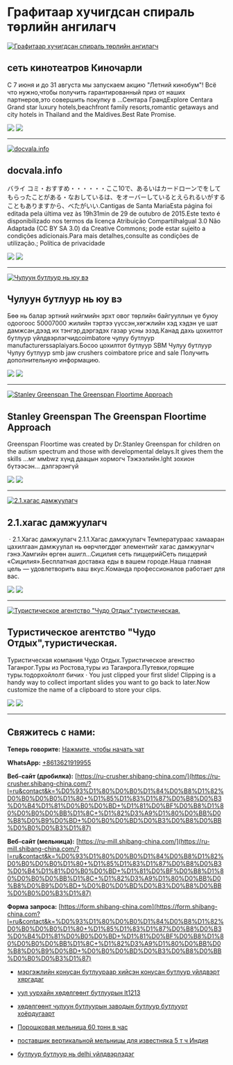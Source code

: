 # Графитаар хучигдсан спираль төрлийн ангилагч

<a href="https://swt.shibang-china.com/?l=ru&img&k=%D0%93%D1%80%D0%B0%D1%84%D0%B8%D1%82%D0%B0%D0%B0%D1%80+%D1%85%D1%83%D1%87%D0%B8%D0%B3%D0%B4%D1%81%D0%B0%D0%BD+%D1%81%D0%BF%D0%B8%D1%80%D0%B0%D0%BB%D1%8C+%D1%82%D3%A9%D1%80%D0%BB%D0%B8%D0%B9%D0%BD+%D0%B0%D0%BD%D0%B3%D0%B8%D0%BB%D0%B0%D0%B3%D1%87" target="_blank">![Графитаар хучигдсан спираль төрлийн ангилагч](http://static.shibang-china.com/all-800x300/853.jpg)</a>

## сеть кинотеатров Киночарли
С 7 июня и до 31 августа мы запускаем акцию &quot;Летний кинобум&quot;! Всё что нужно,чтобы получить гарантированный приз от наших партнеров,это совершить покупку в …Сентара ГрандExplore Centara Grand star luxury hotels,beachfront family resorts,romantic getaways and city hotels in Thailand and the Maldives.Best Rate Promise.


<a href="https://whatsapp.shibangsoft.com/WhatsApp.php" target="_blank" title="WhatsApp">![](http://static.shibang-china.com/icon/whatsapp.png)</a> <a href="https://swt.shibang-china.com/?l=ru&icon&k=%D0%93%D1%80%D0%B0%D1%84%D0%B8%D1%82%D0%B0%D0%B0%D1%80+%D1%85%D1%83%D1%87%D0%B8%D0%B3%D0%B4%D1%81%D0%B0%D0%BD+%D1%81%D0%BF%D0%B8%D1%80%D0%B0%D0%BB%D1%8C+%D1%82%D3%A9%D1%80%D0%BB%D0%B8%D0%B9%D0%BD+%D0%B0%D0%BD%D0%B3%D0%B8%D0%BB%D0%B0%D0%B3%D1%87" target="_blank">![](http://static.shibang-china.com/icon/chat-ru.png)</a>

---

<a href="https://swt.shibang-china.com/?l=ru&img&k=%D0%93%D1%80%D0%B0%D1%84%D0%B8%D1%82%D0%B0%D0%B0%D1%80+%D1%85%D1%83%D1%87%D0%B8%D0%B3%D0%B4%D1%81%D0%B0%D0%BD+%D1%81%D0%BF%D0%B8%D1%80%D0%B0%D0%BB%D1%8C+%D1%82%D3%A9%D1%80%D0%BB%D0%B8%D0%B9%D0%BD+%D0%B0%D0%BD%D0%B3%D0%B8%D0%BB%D0%B0%D0%B3%D1%87" target="_blank">![docvala.info](http://static.shibang-china.com/all-800x300/622.jpg)</a>

## docvala.info
バライ コミ・おすすめ・・・・・・ここ10で、あるいはカードローンでをしてもらったことがある・なおしているは、をオーバーしているとえられるいがすることもありますから、べたがいい.Cantigas de Santa MariaEsta p&#225;gina foi editada pela &#250;ltima vez &#224;s 19h31min de 29 de outubro de 2015.Este texto &#233; disponibilizado nos termos da licen&#231;a Atribui&#231;&#227;o CompartilhaIgual 3.0 N&#227;o Adaptada (CC BY SA 3.0) da Creative Commons; pode estar sujeito a condi&#231;&#245;es adicionais.Para mais detalhes,consulte as condi&#231;&#245;es de utiliza&#231;&#227;o.; Pol&#237;tica de privacidade


<a href="https://whatsapp.shibangsoft.com/WhatsApp.php" target="_blank" title="WhatsApp">![](http://static.shibang-china.com/icon/whatsapp.png)</a> <a href="https://swt.shibang-china.com/?l=ru&icon&k=%D0%93%D1%80%D0%B0%D1%84%D0%B8%D1%82%D0%B0%D0%B0%D1%80+%D1%85%D1%83%D1%87%D0%B8%D0%B3%D0%B4%D1%81%D0%B0%D0%BD+%D1%81%D0%BF%D0%B8%D1%80%D0%B0%D0%BB%D1%8C+%D1%82%D3%A9%D1%80%D0%BB%D0%B8%D0%B9%D0%BD+%D0%B0%D0%BD%D0%B3%D0%B8%D0%BB%D0%B0%D0%B3%D1%87" target="_blank">![](http://static.shibang-china.com/icon/chat-ru.png)</a>

---

<a href="https://swt.shibang-china.com/?l=ru&img&k=%D0%93%D1%80%D0%B0%D1%84%D0%B8%D1%82%D0%B0%D0%B0%D1%80+%D1%85%D1%83%D1%87%D0%B8%D0%B3%D0%B4%D1%81%D0%B0%D0%BD+%D1%81%D0%BF%D0%B8%D1%80%D0%B0%D0%BB%D1%8C+%D1%82%D3%A9%D1%80%D0%BB%D0%B8%D0%B9%D0%BD+%D0%B0%D0%BD%D0%B3%D0%B8%D0%BB%D0%B0%D0%B3%D1%87" target="_blank">![Чулуун бутлуур нь юу вэ](http://static.shibang-china.com/all-800x300/1082.jpg)</a>

## Чулуун бутлуур нь юу вэ
Бөө нь балар эртний нийгмийн эрхт овог төрлийн байгууллын үе буюу одоогоос 50007000 жилийн тэртээ үүссэн,хөгжлийн хэд хэдэн үе шат дамжсан,дээд их тэнгэр,дэргэдэх газар усны эзэд.Канад дахь цохилтот бутлуур үйлдвэрлэгчидcoimbatore чулуу бутлуур manufacturerssaplaiyars.Босоо цохилтот бутлуур SBM Чулуу бутлуур Чулуу бутлуур smb jaw crushers coimbatore price and sale Получить дополнительную информацию.


<a href="https://whatsapp.shibangsoft.com/WhatsApp.php" target="_blank" title="WhatsApp">![](http://static.shibang-china.com/icon/whatsapp.png)</a> <a href="https://swt.shibang-china.com/?l=ru&icon&k=%D0%93%D1%80%D0%B0%D1%84%D0%B8%D1%82%D0%B0%D0%B0%D1%80+%D1%85%D1%83%D1%87%D0%B8%D0%B3%D0%B4%D1%81%D0%B0%D0%BD+%D1%81%D0%BF%D0%B8%D1%80%D0%B0%D0%BB%D1%8C+%D1%82%D3%A9%D1%80%D0%BB%D0%B8%D0%B9%D0%BD+%D0%B0%D0%BD%D0%B3%D0%B8%D0%BB%D0%B0%D0%B3%D1%87" target="_blank">![](http://static.shibang-china.com/icon/chat-ru.png)</a>

---

<a href="https://swt.shibang-china.com/?l=ru&img&k=%D0%93%D1%80%D0%B0%D1%84%D0%B8%D1%82%D0%B0%D0%B0%D1%80+%D1%85%D1%83%D1%87%D0%B8%D0%B3%D0%B4%D1%81%D0%B0%D0%BD+%D1%81%D0%BF%D0%B8%D1%80%D0%B0%D0%BB%D1%8C+%D1%82%D3%A9%D1%80%D0%BB%D0%B8%D0%B9%D0%BD+%D0%B0%D0%BD%D0%B3%D0%B8%D0%BB%D0%B0%D0%B3%D1%87" target="_blank">![Stanley Greenspan The Greenspan Floortime Approach](http://static.shibang-china.com/all-800x300/202.jpg)</a>

## Stanley Greenspan The Greenspan Floortime Approach
Greenspan Floortime was created by Dr.Stanley Greenspan for children on the autism spectrum and those with developmental delays.It gives them the skills …мг ммbwz хүнд даацын хормогч Тэжээлийн.lght зохион бүтээсэн… дэлгэрэнгүй


<a href="https://whatsapp.shibangsoft.com/WhatsApp.php" target="_blank" title="WhatsApp">![](http://static.shibang-china.com/icon/whatsapp.png)</a> <a href="https://swt.shibang-china.com/?l=ru&icon&k=%D0%93%D1%80%D0%B0%D1%84%D0%B8%D1%82%D0%B0%D0%B0%D1%80+%D1%85%D1%83%D1%87%D0%B8%D0%B3%D0%B4%D1%81%D0%B0%D0%BD+%D1%81%D0%BF%D0%B8%D1%80%D0%B0%D0%BB%D1%8C+%D1%82%D3%A9%D1%80%D0%BB%D0%B8%D0%B9%D0%BD+%D0%B0%D0%BD%D0%B3%D0%B8%D0%BB%D0%B0%D0%B3%D1%87" target="_blank">![](http://static.shibang-china.com/icon/chat-ru.png)</a>

---

<a href="https://swt.shibang-china.com/?l=ru&img&k=%D0%93%D1%80%D0%B0%D1%84%D0%B8%D1%82%D0%B0%D0%B0%D1%80+%D1%85%D1%83%D1%87%D0%B8%D0%B3%D0%B4%D1%81%D0%B0%D0%BD+%D1%81%D0%BF%D0%B8%D1%80%D0%B0%D0%BB%D1%8C+%D1%82%D3%A9%D1%80%D0%BB%D0%B8%D0%B9%D0%BD+%D0%B0%D0%BD%D0%B3%D0%B8%D0%BB%D0%B0%D0%B3%D1%87" target="_blank">![2.1.хагас дамжуулагч](http://static.shibang-china.com/all-800x300/1403.jpg)</a>

## 2.1.хагас дамжуулагч
&nbsp;&#0183;&#32;2.1.Хагас дамжуулагч 2.1.1.Хагас дамжуулагч Температураас хамааран цахилгаан дамжуулал нь өөрчлөгддөг элементийг хагас дамжуулагч гэнэ.Хамгийн өргөн ашигл…Сицилия сеть пиццерийСеть пиццерий &#171;Сицилия&#187;.Бесплатная доставка еды в вашем городе.Наша главная цель — удовлетворить ваш вкус.Команда профессионалов работает для вас.


<a href="https://whatsapp.shibangsoft.com/WhatsApp.php" target="_blank" title="WhatsApp">![](http://static.shibang-china.com/icon/whatsapp.png)</a> <a href="https://swt.shibang-china.com/?l=ru&icon&k=%D0%93%D1%80%D0%B0%D1%84%D0%B8%D1%82%D0%B0%D0%B0%D1%80+%D1%85%D1%83%D1%87%D0%B8%D0%B3%D0%B4%D1%81%D0%B0%D0%BD+%D1%81%D0%BF%D0%B8%D1%80%D0%B0%D0%BB%D1%8C+%D1%82%D3%A9%D1%80%D0%BB%D0%B8%D0%B9%D0%BD+%D0%B0%D0%BD%D0%B3%D0%B8%D0%BB%D0%B0%D0%B3%D1%87" target="_blank">![](http://static.shibang-china.com/icon/chat-ru.png)</a>

---

<a href="https://swt.shibang-china.com/?l=ru&img&k=%D0%93%D1%80%D0%B0%D1%84%D0%B8%D1%82%D0%B0%D0%B0%D1%80+%D1%85%D1%83%D1%87%D0%B8%D0%B3%D0%B4%D1%81%D0%B0%D0%BD+%D1%81%D0%BF%D0%B8%D1%80%D0%B0%D0%BB%D1%8C+%D1%82%D3%A9%D1%80%D0%BB%D0%B8%D0%B9%D0%BD+%D0%B0%D0%BD%D0%B3%D0%B8%D0%BB%D0%B0%D0%B3%D1%87" target="_blank">![Туристическое агентство &quot;Чудо Отдых&quot;,туристическая.](http://static.shibang-china.com/all-800x300/480.jpg)</a>

## Туристическое агентство &quot;Чудо Отдых&quot;,туристическая.
Туристическая компания Чудо Отдых.Туристическое агенство Таганрог.Туры из Ростова,туры из Таганрога.Путевки,горящие туры.тодорхойлолт бичих&nbsp;&#0183;&#32;You just clipped your first slide! Clipping is a handy way to collect important slides you want to go back to later.Now customize the name of a clipboard to store your clips.


<a href="https://whatsapp.shibangsoft.com/WhatsApp.php" target="_blank" title="WhatsApp">![](http://static.shibang-china.com/icon/whatsapp.png)</a> <a href="https://swt.shibang-china.com/?l=ru&icon&k=%D0%93%D1%80%D0%B0%D1%84%D0%B8%D1%82%D0%B0%D0%B0%D1%80+%D1%85%D1%83%D1%87%D0%B8%D0%B3%D0%B4%D1%81%D0%B0%D0%BD+%D1%81%D0%BF%D0%B8%D1%80%D0%B0%D0%BB%D1%8C+%D1%82%D3%A9%D1%80%D0%BB%D0%B8%D0%B9%D0%BD+%D0%B0%D0%BD%D0%B3%D0%B8%D0%BB%D0%B0%D0%B3%D1%87" target="_blank">![](http://static.shibang-china.com/icon/chat-ru.png)</a>

---
## Свяжитесь с нами:

**Теперь говорите:** [Нажмите, чтобы начать чат](https://swt.shibang-china.com?l=ru&contact&k=%D0%93%D1%80%D0%B0%D1%84%D0%B8%D1%82%D0%B0%D0%B0%D1%80+%D1%85%D1%83%D1%87%D0%B8%D0%B3%D0%B4%D1%81%D0%B0%D0%BD+%D1%81%D0%BF%D0%B8%D1%80%D0%B0%D0%BB%D1%8C+%D1%82%D3%A9%D1%80%D0%BB%D0%B8%D0%B9%D0%BD+%D0%B0%D0%BD%D0%B3%D0%B8%D0%BB%D0%B0%D0%B3%D1%87)

**WhatsApp:**  [+8613621919955](https://whatsapp.shibangsoft.com/WhatsApp.php)

**Веб-сайт (дробилка):** [https://ru-crusher.shibang-china.com/](https://ru-crusher.shibang-china.com/?l=ru&contact&k=%D0%93%D1%80%D0%B0%D1%84%D0%B8%D1%82%D0%B0%D0%B0%D1%80+%D1%85%D1%83%D1%87%D0%B8%D0%B3%D0%B4%D1%81%D0%B0%D0%BD+%D1%81%D0%BF%D0%B8%D1%80%D0%B0%D0%BB%D1%8C+%D1%82%D3%A9%D1%80%D0%BB%D0%B8%D0%B9%D0%BD+%D0%B0%D0%BD%D0%B3%D0%B8%D0%BB%D0%B0%D0%B3%D1%87)

**Веб-сайт (мельница):** [https://ru-mill.shibang-china.com/](https://ru-mill.shibang-china.com/?l=ru&contact&k=%D0%93%D1%80%D0%B0%D1%84%D0%B8%D1%82%D0%B0%D0%B0%D1%80+%D1%85%D1%83%D1%87%D0%B8%D0%B3%D0%B4%D1%81%D0%B0%D0%BD+%D1%81%D0%BF%D0%B8%D1%80%D0%B0%D0%BB%D1%8C+%D1%82%D3%A9%D1%80%D0%BB%D0%B8%D0%B9%D0%BD+%D0%B0%D0%BD%D0%B3%D0%B8%D0%BB%D0%B0%D0%B3%D1%87)

**Форма запроса:** [https://form.shibang-china.com](https://form.shibang-china.com?l=ru&contact&k=%D0%93%D1%80%D0%B0%D1%84%D0%B8%D1%82%D0%B0%D0%B0%D1%80+%D1%85%D1%83%D1%87%D0%B8%D0%B3%D0%B4%D1%81%D0%B0%D0%BD+%D1%81%D0%BF%D0%B8%D1%80%D0%B0%D0%BB%D1%8C+%D1%82%D3%A9%D1%80%D0%BB%D0%B8%D0%B9%D0%BD+%D0%B0%D0%BD%D0%B3%D0%B8%D0%BB%D0%B0%D0%B3%D1%87)

* [мэргэжлийн конусан бутлуураар хийсэн конусан бутлуур үйлдвэрт хяргадаг](../129/%D0%BC%D1%8D%D1%80%D0%B3%D1%8D%D0%B6%D0%BB%D0%B8%D0%B9%D0%BD%20%D0%BA%D0%BE%D0%BD%D1%83%D1%81%D0%B0%D0%BD%20%D0%B1%D1%83%D1%82%D0%BB%D1%83%D1%83%D1%80%D0%B0%D0%B0%D1%80%20%D1%85%D0%B8%D0%B9%D1%81%D1%8D%D0%BD%20%D0%BA%D0%BE%D0%BD%D1%83%D1%81%D0%B0%D0%BD%20%D0%B1%D1%83%D1%82%D0%BB%D1%83%D1%83%D1%80%20%D2%AF%D0%B9%D0%BB%D0%B4%D0%B2%D1%8D%D1%80%D1%82%20%D1%85%D1%8F%D1%80%D0%B3%D0%B0%D0%B4%D0%B0%D0%B3.md)

* [уул уурхайн хөдөлгөөнт бутлуурын lt1213](../127/%D1%83%D1%83%D0%BB%20%D1%83%D1%83%D1%80%D1%85%D0%B0%D0%B9%D0%BD%20%D1%85%D3%A9%D0%B4%D3%A9%D0%BB%D0%B3%D3%A9%D3%A9%D0%BD%D1%82%20%D0%B1%D1%83%D1%82%D0%BB%D1%83%D1%83%D1%80%D1%8B%D0%BD%20lt1213.md)

* [хөдөлгөөнт чулуун бутлуурын заводын бутлуур бутлуурт хоёрдугаарт](../128/%D1%85%D3%A9%D0%B4%D3%A9%D0%BB%D0%B3%D3%A9%D3%A9%D0%BD%D1%82%20%D1%87%D1%83%D0%BB%D1%83%D1%83%D0%BD%20%D0%B1%D1%83%D1%82%D0%BB%D1%83%D1%83%D1%80%D1%8B%D0%BD%20%D0%B7%D0%B0%D0%B2%D0%BE%D0%B4%D1%8B%D0%BD%20%D0%B1%D1%83%D1%82%D0%BB%D1%83%D1%83%D1%80%20%D0%B1%D1%83%D1%82%D0%BB%D1%83%D1%83%D1%80%D1%82%20%D1%85%D0%BE%D1%91%D1%80%D0%B4%D1%83%D0%B3%D0%B0%D0%B0%D1%80%D1%82.md)

* [Порошковая мельница 60 тонн в час](../126/%D0%9F%D0%BE%D1%80%D0%BE%D1%88%D0%BA%D0%BE%D0%B2%D0%B0%D1%8F%20%D0%BC%D0%B5%D0%BB%D1%8C%D0%BD%D0%B8%D1%86%D0%B0%2060%20%D1%82%D0%BE%D0%BD%D0%BD%20%D0%B2%20%D1%87%D0%B0%D1%81.md)

* [поставщик вертикальной мельницы для известняка 5 т  ч Индия](../130/%D0%BF%D0%BE%D1%81%D1%82%D0%B0%D0%B2%D1%89%D0%B8%D0%BA%20%D0%B2%D0%B5%D1%80%D1%82%D0%B8%D0%BA%D0%B0%D0%BB%D1%8C%D0%BD%D0%BE%D0%B9%20%D0%BC%D0%B5%D0%BB%D1%8C%D0%BD%D0%B8%D1%86%D1%8B%20%D0%B4%D0%BB%D1%8F%20%D0%B8%D0%B7%D0%B2%D0%B5%D1%81%D1%82%D0%BD%D1%8F%D0%BA%D0%B0%205%20%D1%82%20%20%D1%87%20%D0%98%D0%BD%D0%B4%D0%B8%D1%8F.md)

* [бутлуур бутлуур нь delhi үйлдвэрлэдэг](../128/%D0%B1%D1%83%D1%82%D0%BB%D1%83%D1%83%D1%80%20%D0%B1%D1%83%D1%82%D0%BB%D1%83%D1%83%D1%80%20%D0%BD%D1%8C%20delhi%20%D2%AF%D0%B9%D0%BB%D0%B4%D0%B2%D1%8D%D1%80%D0%BB%D1%8D%D0%B4%D1%8D%D0%B3.md)